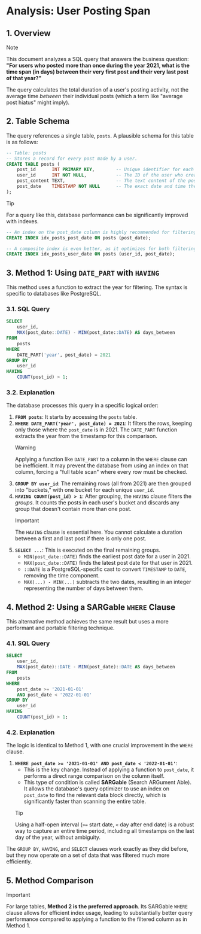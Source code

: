 # Analysis: User Posting Span

## 1. Overview
> [!NOTE]
> This document analyzes a SQL query that answers the business question: **"For users who posted more than once during the year 2021, what is the time span (in days) between their very first post and their very last post of that year?"**
>
> The query calculates the total duration of a user's posting activity, not the average time *between* their individual posts (which a term like "average post hiatus" might imply).

## 2. Table Schema
The query references a single table, `posts`. A plausible schema for this table is as follows:

```sql
-- Table: posts
-- Stores a record for every post made by a user.
CREATE TABLE posts (
    post_id      INT PRIMARY KEY,        -- Unique identifier for each post
    user_id      INT NOT NULL,           -- The ID of the user who created the post
    post_content TEXT,                   -- The text content of the post
    post_date    TIMESTAMP NOT NULL      -- The exact date and time the post was created
);
```

> [!TIP]
> For a query like this, database performance can be significantly improved with indexes.
> ```sql
> -- An index on the post_date column is highly recommended for filtering.
> CREATE INDEX idx_posts_post_date ON posts (post_date);
>
> -- A composite index is even better, as it optimizes for both filtering and grouping.
> CREATE INDEX idx_posts_user_date ON posts (user_id, post_date);
> ```

## 3. Method 1: Using `DATE_PART` with `HAVING`
This method uses a function to extract the year for filtering. The syntax is specific to databases like PostgreSQL.

### 3.1. SQL Query
```sql
SELECT
    user_id,
    MAX(post_date::DATE) - MIN(post_date::DATE) AS days_between
FROM
    posts
WHERE
    DATE_PART('year', post_date) = 2021
GROUP BY
    user_id
HAVING
    COUNT(post_id) > 1;
```

### 3.2. Explanation
The database processes this query in a specific logical order:

1.  **`FROM posts`**: It starts by accessing the `posts` table.
2.  **`WHERE DATE_PART('year', post_date) = 2021`**: It filters the rows, keeping only those where the `post_date` is in 2021. The `DATE_PART` function extracts the year from the timestamp for this comparison.
    > [!WARNING]
    > Applying a function like `DATE_PART` to a column in the `WHERE` clause can be inefficient. It may prevent the database from using an index on that column, forcing a "full table scan" where every row must be checked.
3.  **`GROUP BY user_id`**: The remaining rows (all from 2021) are then grouped into "buckets," with one bucket for each unique `user_id`.
4.  **`HAVING COUNT(post_id) > 1`**: After grouping, the `HAVING` clause filters the *groups*. It counts the posts in each user's bucket and discards any group that doesn't contain more than one post.
    > [!IMPORTANT]
    > The `HAVING` clause is essential here. You cannot calculate a duration between a first and last post if there is only one post.
5.  **`SELECT ...`**: This is executed on the final remaining groups.
    *   `MIN(post_date::DATE)` finds the earliest post date for a user in 2021.
    *   `MAX(post_date::DATE)` finds the latest post date for that user in 2021.
    *   `::DATE` is a PostgreSQL-specific cast to convert `TIMESTAMP` to `DATE`, removing the time component.
    *   `MAX(...) - MIN(...)` subtracts the two dates, resulting in an integer representing the number of days between them.

## 4. Method 2: Using a SARGable `WHERE` Clause
This alternative method achieves the same result but uses a more performant and portable filtering technique.

### 4.1. SQL Query
```sql
SELECT
    user_id,
    MAX(post_date)::DATE - MIN(post_date)::DATE AS days_between
FROM
    posts
WHERE
    post_date >= '2021-01-01'
    AND post_date < '2022-01-01'
GROUP BY
    user_id
HAVING
    COUNT(post_id) > 1;
```

### 4.2. Explanation
The logic is identical to Method 1, with one crucial improvement in the `WHERE` clause.

1.  **`WHERE post_date >= '2021-01-01' AND post_date < '2022-01-01'`**:
    *   This is the key change. Instead of applying a function to `post_date`, it performs a direct range comparison on the column itself.
    *   This type of condition is called **SARGable** (Search ARGument Able). It allows the database's query optimizer to use an index on `post_date` to find the relevant data block directly, which is significantly faster than scanning the entire table.
    > [!TIP]
    > Using a half-open interval (`>=` start date, `<` day after end date) is a robust way to capture an entire time period, including all timestamps on the last day of the year, without ambiguity.

The `GROUP BY`, `HAVING`, and `SELECT` clauses work exactly as they did before, but they now operate on a set of data that was filtered much more efficiently.

## 5. Method Comparison
> [!IMPORTANT]
> For large tables, **Method 2 is the preferred approach**. Its SARGable `WHERE` clause allows for efficient index usage, leading to substantially better query performance compared to applying a function to the filtered column as in Method 1.
